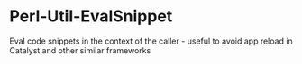 # Perl-Util-EvalSnippet
Eval code snippets in the context of the caller - useful to avoid app reload in Catalyst and other similar frameworks
